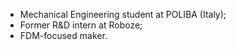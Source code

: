 - Mechanical Engineering student at POLIBA (Italy);
- Former R&D intern at Roboze;
- FDM-focused maker.
